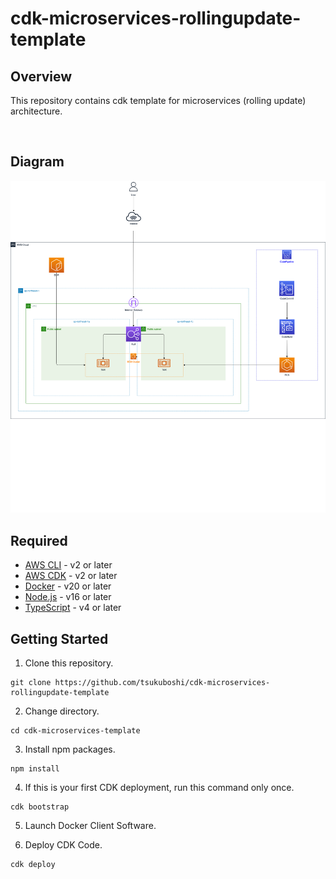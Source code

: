 # cdk-microservices-rollingupdate-template

## Overview

This repository contains cdk template for microservices (rolling update) architecture.

&emsp;

## Diagram

![Diagram](./images/diagram.drawio.png)

## Required

- [AWS CLI](https://aws.amazon.com/cli) - v2 or later
- [AWS CDK](https://aws.amazon.com/jp/cdk) - v2 or later
- [Docker](https://www.docker.com/) - v20 or later
- [Node.js](https://nodejs.org/ja) - v16 or later
- [TypeScript](https://www.typescriptlang.org/) - v4 or later

## Getting Started

1. Clone this repository.

```shell
git clone https://github.com/tsukuboshi/cdk-microservices-rollingupdate-template
```

2. Change directory.

```shell
cd cdk-microservices-template
```

3. Install npm packages.

```shell
npm install
```

4. If this is your first CDK deployment, run this command only once.

```shell
cdk bootstrap
```

5. Launch Docker Client Software.

6. Deploy CDK Code.


```shell
cdk deploy
```
